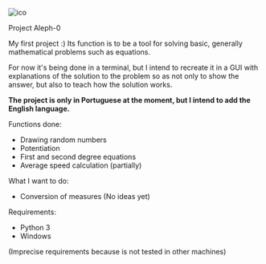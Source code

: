 ![ico](https://github.com/ImFenyx/Aleph-0-Project/assets/103691581/a7f1bd9f-32a5-4f5e-af76-9c2d718166a7)


Project Aleph-0

My first project :)
Its function is to be a tool for solving basic, generally mathematical problems such as equations.

For now it's being done in a terminal, but I intend to recreate it in a GUI with explanations of the solution to the problem so as not only to show the answer, but also to teach how the solution works.

**The project is only in Portuguese at the moment, but I intend to add the English language.**

Functions done:
- Drawing random numbers
- Potentiation
- First and second degree equations
- Average speed calculation (partially)

What I want to do:
- Conversion of measures
(No ideas yet)

Requirements:

- Python 3
- Windows
  
(Imprecise requirements because is not tested in other machines)

